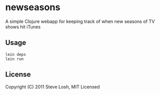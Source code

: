 newseasons
==========

A simple Clojure webapp for keeping track of when new seasons of TV shows hit
iTunes 

Usage
-----

    lein deps
    lein run

License
-------

Copyright (C) 2011 Steve Losh, MIT Licensed

